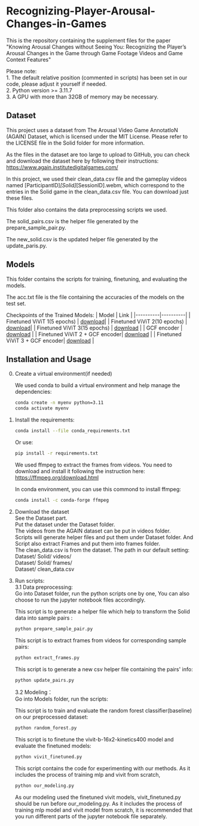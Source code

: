 # Recognizing-Player-Arousal-Changes-in-Games
This is the repository containing the supplement files for the paper "Knowing Arousal Changes without Seeing You: Recognizing the Player’s Arousal Changes in the Game through Game Footage Videos and Game Context Features"  

Please note:    
    1. The default relative position (commented in scripts) has been set in our code, please adjust it yourself if needed.   
    2. Python version >= 3.11.7  
    3. A GPU with more than 32GB of memory may be necessary.


## Dataset
This project uses a dataset from The Arousal Video Game AnnotatIoN (AGAIN) Dataset, which is licensed under the MIT License. Please refer to the LICENSE file in the Solid folder for more information.  

As the files in the dataset are too large to upload to GitHub, you can check and download the dataset here by following their instructions: https://www.again.institutedigitalgames.com/   

In this project, we used their clean_data.csv file and the gameplay videos named [ParticipantID]_[Solid]_[SessionID].webm, which correspond to the entries in the Solid game in the clean_data.csv file. You can download just these files.

This folder also contains the data preprocessing scripts we used.

The solid_pairs.csv is the helper file generated by the prepare_sample_pair.py.  

The new_solid.csv is the updated helper file generated by the update_paris.py.

## Models
This folder contains the scripts for training, finetuning, and evaluating the models.  

The acc.txt file is the file containing the accuracies of the models on the test set. 

Checkpoints of the Trained Models:
| Model | Link |
|----------|----------|
| Finetuned ViViT 1(5 epochs) | [download](https://drive.google.com/drive/folders/1hTbv9rRI9-qr1YgY1uwbFsTjJZwWsnXf?usp=sharing)| 
| Finetuned ViViT 2(10 epochs) | [download](https://drive.google.com/drive/folders/1VSUL2-XHr5sp_mtwJcTGwJoa8KNb-OnY?usp=drive_link)| 
| Finetuned ViViT 3(15 epochs) | [download](https://drive.google.com/drive/folders/14x9Qb2qxn5HpwJLQPoRkjNAhbo8MnSGZ?usp=drive_link) |
| GCF encoder | [download](https://drive.google.com/file/d/1rT1j6ugatiFsV0I52X3Cen2BEsqVhHoh/view?usp=drive_link) |
| Finetuned ViViT 2 + GCF encoder| [download](https://drive.google.com/file/d/1P4szSf3wOKlPBnDOV9qxKjfZlvXOh8X9/view?usp=drive_link)  |
| Finetuned ViViT 3 + GCF encoder| [download](https://drive.google.com/file/d/1Ya_u_72jQxs63orvLeVjxYNtWXmx2Cn_/view?usp=drive_link)  |


## Installation and Usage
0. Create a virtual environment(if needed)    

    We used conda to build a virtual environment and help manage the dependencies:
    ```bash
    conda create -n myenv python=3.11  
    conda activate myenv 
    ```
    
1. Install the requirements:
    ```bash
    conda install --file conda_requirements.txt
    ```
    Or use:
    ```bash
    pip install -r requirements.txt
    ```
    We used ffmpeg to extract the frames from videos. You need to download and install it following the instruction here:
    https://ffmpeg.org/download.html
   
    In conda environment, you can use this commond to install ffmpeg:
    ```bash
    conda install -c conda-forge ffmpeg
    ```

2. Download the dataset  
   See the Dataset part.    
   Put the dataset under the Dataset folder.   
   The videos from the AGAIN dataset can be put in videos folder.  
   Scripts will generate helper files and put them under Dataset folder. And Script also extract Frames and put them into frames folder.    
   The clean_data.csv is from the dataset.
   The path in our default setting:  
   Dataset/ Solid/ videos/   
   Dataset/ Solid/ frames/       
   Dataset/ clean_data.csv


3. Run scripts:  
   3.1 Data preprocessing:  
   Go into Dataset folder, run the python scripts one by one, You can also choose to run the jupyter notebook files accordingly.
    
   This script is to generate a helper file which help to transform the Solid data into sample pairs :    
   ```bash
   python prepare_sample_pair.py
   ```

   This script is to extract frames from videos for corresponding sample pairs:  
   ```bash
   python extract_frames.py
   ```

   This script is to generate a new csv helper file containing the pairs' info:
   ```bash
   python update_pairs.py
   ```
   
   3.2 Modeling：  
   Go into Models folder, run the scripts:

   This script is to train and evaluate the random forest classifier(baseline) on our preprocessed dataset:
   ```bash
   python random_forest.py
   ```

   This script is to finetune the vivit-b-16x2-kinetics400 model and evaluate the finetuned models:
   ```bash
   python vivit_finetuned.py
   ```

   This script contains the code for experimenting with our methods. As it includes the process of training mlp and vivit from scratch,
   ```bash
   python our_modeling.py
   ```
   As our modeling used the finetuned vivit models, vivit_finetuned.py should be run before our_modeling.py. As it includes the process of training mlp model and vivit model from scratch, it is recommended that you run different parts of the jupyter notebook file separately.

  









